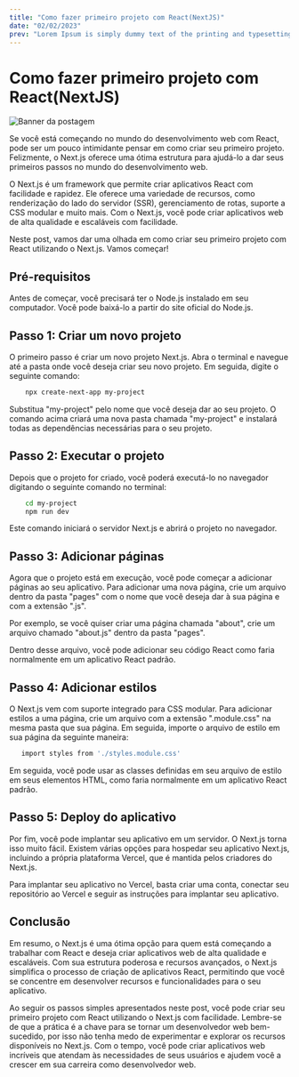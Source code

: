 ```yaml
---
title: "Como fazer primeiro projeto com React(NextJS)"
date: "02/02/2023"
prev: "Lorem Ipsum is simply dummy text of the printing and typesetting industry. Lorem Ipsum has been the industry's standard dummy text ever since the 1500s, when an unknown printer took a galley of type and scrambled it to make a type specimen book."
---
```

# Como fazer primeiro projeto com React(NextJS)

![Banner da postagem](/primeiro-projeto-nextjs.png)

Se você está começando no mundo do desenvolvimento web com React, pode ser um pouco intimidante pensar em como criar seu primeiro projeto. Felizmente, o Next.js oferece uma ótima estrutura para ajudá-lo a dar seus primeiros passos no mundo do desenvolvimento web.

O Next.js é um framework que permite criar aplicativos React com facilidade e rapidez. Ele oferece uma variedade de recursos, como renderização do lado do servidor (SSR), gerenciamento de rotas, suporte a CSS modular e muito mais. Com o Next.js, você pode criar aplicativos web de alta qualidade e escaláveis com facilidade.

Neste post, vamos dar uma olhada em como criar seu primeiro projeto com React utilizando o Next.js. Vamos começar!

## Pré-requisitos

Antes de começar, você precisará ter o Node.js instalado em seu computador. Você pode baixá-lo a partir do site oficial do Node.js.

## Passo 1: Criar um novo projeto

O primeiro passo é criar um novo projeto Next.js. Abra o terminal e navegue até a pasta onde você deseja criar seu novo projeto. Em seguida, digite o seguinte comando:

```sh
    npx create-next-app my-project
```
Substitua "my-project" pelo nome que você deseja dar ao seu projeto. O comando acima criará uma nova pasta chamada "my-project" e instalará todas as dependências necessárias para o seu projeto.

## Passo 2: Executar o projeto

Depois que o projeto for criado, você poderá executá-lo no navegador digitando o seguinte comando no terminal:

```sh
    cd my-project
    npm run dev
```

Este comando iniciará o servidor Next.js e abrirá o projeto no navegador.

## Passo 3: Adicionar páginas

Agora que o projeto está em execução, você pode começar a adicionar páginas ao seu aplicativo. Para adicionar uma nova página, crie um arquivo dentro da pasta "pages" com o nome que você deseja dar à sua página e com a extensão ".js".

Por exemplo, se você quiser criar uma página chamada "about", crie um arquivo chamado "about.js" dentro da pasta "pages".

Dentro desse arquivo, você pode adicionar seu código React como faria normalmente em um aplicativo React padrão.

## Passo 4: Adicionar estilos

O Next.js vem com suporte integrado para CSS modular. Para adicionar estilos a uma página, crie um arquivo com a extensão ".module.css" na mesma pasta que sua página. Em seguida, importe o arquivo de estilo em sua página da seguinte maneira:

```sh
   import styles from './styles.module.css'
```

Em seguida, você pode usar as classes definidas em seu arquivo de estilo em seus elementos HTML, como faria normalmente em um aplicativo React padrão.

## Passo 5: Deploy do aplicativo

Por fim, você pode implantar seu aplicativo em um servidor. O Next.js torna isso muito fácil. Existem várias opções para hospedar seu aplicativo Next.js, incluindo a própria plataforma Vercel, que é mantida pelos criadores do Next.js.

Para implantar seu aplicativo no Vercel, basta criar uma conta, conectar seu repositório ao Vercel e seguir as instruções para implantar seu aplicativo.

## Conclusão

Em resumo, o Next.js é uma ótima opção para quem está começando a trabalhar com React e deseja criar aplicativos web de alta qualidade e escaláveis. Com sua estrutura poderosa e recursos avançados, o Next.js simplifica o processo de criação de aplicativos React, permitindo que você se concentre em desenvolver recursos e funcionalidades para o seu aplicativo.

Ao seguir os passos simples apresentados neste post, você pode criar seu primeiro projeto com React utilizando o Next.js com facilidade. Lembre-se de que a prática é a chave para se tornar um desenvolvedor web bem-sucedido, por isso não tenha medo de experimentar e explorar os recursos disponíveis no Next.js. Com o tempo, você pode criar aplicativos web incríveis que atendam às necessidades de seus usuários e ajudem você a crescer em sua carreira como desenvolvedor web.